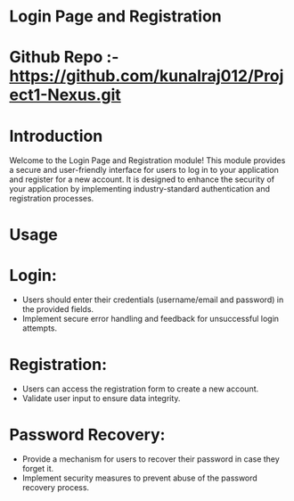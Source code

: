 # Login Page and Registration
# Github Repo :- https://github.com/kunalraj012/Project1-Nexus.git

# Introduction
Welcome to the Login Page and Registration module! This module provides a secure and user-friendly interface for users to log in to your application and register for a new account. It is designed to enhance the security of your application by implementing industry-standard authentication and registration processes.
# Usage
# Login:

- Users should enter their credentials (username/email and password) in the provided fields.
- Implement secure error handling and feedback for unsuccessful login attempts.
# Registration:

- Users can access the registration form to create a new account.
- Validate user input to ensure data integrity.
# Password Recovery:

- Provide a mechanism for users to recover their password in case they forget it.
- Implement security measures to prevent abuse of the password recovery process.
